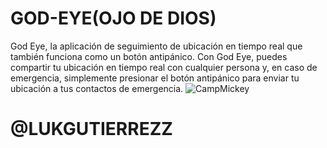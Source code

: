 # GOD-EYE(OJO DE DIOS)
God Eye, la aplicación de seguimiento de ubicación en tiempo real que también funciona como un botón antipánico. Con God Eye, puedes compartir tu ubicación en tiempo real con cualquier persona y, en caso de emergencia, simplemente presionar el botón antipánico para enviar tu ubicación a tus contactos de emergencia.
![CampMickey](https://res.cloudinary.com/dhysyvasz/image/upload/v1680558583/openia_1_oykjnt.png)
# @LUKGUTIERREZZ
